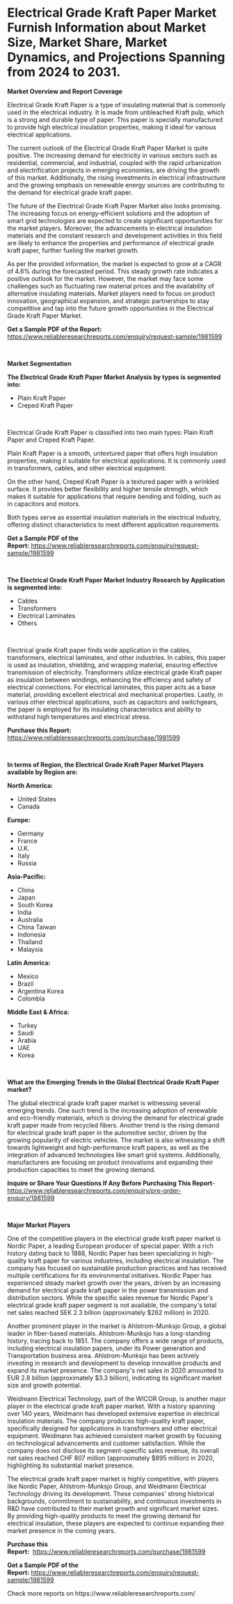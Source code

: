 <p><h1>Electrical Grade Kraft Paper Market Furnish Information about Market Size, Market Share, Market Dynamics, and Projections Spanning from 2024 to 2031.</h1></p><p><strong>Market Overview and Report Coverage</strong></p>
<p><p>Electrical Grade Kraft Paper is a type of insulating material that is commonly used in the electrical industry. It is made from unbleached Kraft pulp, which is a strong and durable type of paper. This paper is specially manufactured to provide high electrical insulation properties, making it ideal for various electrical applications.</p><p>The current outlook of the Electrical Grade Kraft Paper Market is quite positive. The increasing demand for electricity in various sectors such as residential, commercial, and industrial, coupled with the rapid urbanization and electrification projects in emerging economies, are driving the growth of this market. Additionally, the rising investments in electrical infrastructure and the growing emphasis on renewable energy sources are contributing to the demand for electrical grade kraft paper.</p><p>The future of the Electrical Grade Kraft Paper Market also looks promising. The increasing focus on energy-efficient solutions and the adoption of smart grid technologies are expected to create significant opportunities for the market players. Moreover, the advancements in electrical insulation materials and the constant research and development activities in this field are likely to enhance the properties and performance of electrical grade kraft paper, further fueling the market growth.</p><p>As per the provided information, the market is expected to grow at a CAGR of 4.6% during the forecasted period. This steady growth rate indicates a positive outlook for the market. However, the market may face some challenges such as fluctuating raw material prices and the availability of alternative insulating materials. Market players need to focus on product innovation, geographical expansion, and strategic partnerships to stay competitive and tap into the future growth opportunities in the Electrical Grade Kraft Paper Market.</p></p>
<p><strong>Get a Sample PDF of the Report:</strong> <a href="https://www.reliableresearchreports.com/enquiry/request-sample/1981599">https://www.reliableresearchreports.com/enquiry/request-sample/1981599</a></p>
<p>&nbsp;</p>
<p><strong>Market Segmentation</strong></p>
<p><strong>The Electrical Grade Kraft Paper Market Analysis by types is segmented into:</strong></p>
<p><ul><li>Plain Kraft Paper</li><li>Creped Kraft Paper</li></ul></p>
<p>&nbsp;</p>
<p><p>Electrical Grade Kraft Paper is classified into two main types: Plain Kraft Paper and Creped Kraft Paper. </p><p>Plain Kraft Paper is a smooth, untextured paper that offers high insulation properties, making it suitable for electrical applications. It is commonly used in transformers, cables, and other electrical equipment.</p><p>On the other hand, Creped Kraft Paper is a textured paper with a wrinkled surface. It provides better flexibility and higher tensile strength, which makes it suitable for applications that require bending and folding, such as in capacitors and motors.</p><p>Both types serve as essential insulation materials in the electrical industry, offering distinct characteristics to meet different application requirements.</p></p>
<p><strong>Get a Sample PDF of the Report:</strong>&nbsp;<a href="https://www.reliableresearchreports.com/enquiry/request-sample/1981599">https://www.reliableresearchreports.com/enquiry/request-sample/1981599</a></p>
<p>&nbsp;</p>
<p><strong>The Electrical Grade Kraft Paper Market Industry Research by Application is segmented into:</strong></p>
<p><ul><li>Cables</li><li>Transformers</li><li>Electrical Laminates</li><li>Others</li></ul></p>
<p>&nbsp;</p>
<p><p>Electrical grade Kraft paper finds wide application in the cables, transformers, electrical laminates, and other industries. In cables, this paper is used as insulation, shielding, and wrapping material, ensuring effective transmission of electricity. Transformers utilize electrical grade Kraft paper as insulation between windings, enhancing the efficiency and safety of electrical connections. For electrical laminates, this paper acts as a base material, providing excellent electrical and mechanical properties. Lastly, in various other electrical applications, such as capacitors and switchgears, the paper is employed for its insulating characteristics and ability to withstand high temperatures and electrical stress.</p></p>
<p><strong>Purchase this Report:</strong>&nbsp; <a href="https://www.reliableresearchreports.com/purchase/1981599">https://www.reliableresearchreports.com/purchase/1981599</a></p>
<p>&nbsp;</p>
<p><strong>In terms of Region, the Electrical Grade Kraft Paper Market Players available by Region are:</strong></p>
<p>
    <p> <strong> North America: </strong>
        <ul>
            <li>United States</li>
            <li>Canada</li>
        </ul>
        </p> 
    <p> <strong> Europe: </strong>
        <ul>
            <li>Germany</li>
            <li>France</li>
            <li>U.K.</li>
            <li>Italy</li>
            <li>Russia</li>
        </ul>
        </p> 
    <p> <strong> Asia-Pacific: </strong>
        <ul>
            <li>China</li>
            <li>Japan</li>
            <li>South Korea</li>
            <li>India</li>
            <li>Australia</li>
            <li>China Taiwan</li>
            <li>Indonesia</li>
            <li>Thailand</li>
            <li>Malaysia</li>
        </ul>
        </p> 
    <p> <strong> Latin America: </strong>
        <ul>
            <li>Mexico</li>
            <li>Brazil</li>
            <li>Argentina Korea</li>
            <li>Colombia</li>
        </ul>
        </p> 
    <p> <strong> Middle East & Africa: </strong>
        <ul>
            <li>Turkey</li>
            <li>Saudi</li>
            <li>Arabia</li>
            <li>UAE</li>
            <li>Korea</li>
        </ul>
    </p>
    </p>
<p>&nbsp;</p>
<p><strong>What are the Emerging Trends in the Global Electrical Grade Kraft Paper market?</strong></p>
<p><p>The global electrical grade kraft paper market is witnessing several emerging trends. One such trend is the increasing adoption of renewable and eco-friendly materials, which is driving the demand for electrical grade kraft paper made from recycled fibers. Another trend is the rising demand for electrical grade kraft paper in the automotive sector, driven by the growing popularity of electric vehicles. The market is also witnessing a shift towards lightweight and high-performance kraft papers, as well as the integration of advanced technologies like smart grid systems. Additionally, manufacturers are focusing on product innovations and expanding their production capacities to meet the growing demand.</p></p>
<p><strong>Inquire or Share Your Questions If Any Before Purchasing This Report</strong>- <a href="https://www.reliableresearchreports.com/enquiry/pre-order-enquiry/1981599">https://www.reliableresearchreports.com/enquiry/pre-order-enquiry/1981599</a></p>
<p>&nbsp;</p>
<p><strong>Major Market Players</strong></p>
<p><p>One of the competitive players in the electrical grade kraft paper market is Nordic Paper, a leading European producer of special paper. With a rich history dating back to 1888, Nordic Paper has been specializing in high-quality kraft paper for various industries, including electrical insulation. The company has focused on sustainable production practices and has received multiple certifications for its environmental initiatives. Nordic Paper has experienced steady market growth over the years, driven by an increasing demand for electrical grade kraft paper in the power transmission and distribution sectors. While the specific sales revenue for Nordic Paper's electrical grade kraft paper segment is not available, the company's total net sales reached SEK 2.3 billion (approximately $262 million) in 2020.</p><p>Another prominent player in the market is Ahlstrom-Munksjo Group, a global leader in fiber-based materials. Ahlstrom-Munksjo has a long-standing history, tracing back to 1851. The company offers a wide range of products, including electrical insulation papers, under its Power generation and Transportation business area. Ahlstrom-Munksjo has been actively investing in research and development to develop innovative products and expand its market presence. The company's net sales in 2020 amounted to EUR 2.8 billion (approximately $3.3 billion), indicating its significant market size and growth potential.</p><p>Weidmann Electrical Technology, part of the WICOR Group, is another major player in the electrical grade kraft paper market. With a history spanning over 140 years, Weidmann has developed extensive expertise in electrical insulation materials. The company produces high-quality kraft paper, specifically designed for applications in transformers and other electrical equipment. Weidmann has achieved consistent market growth by focusing on technological advancements and customer satisfaction. While the company does not disclose its segment-specific sales revenue, its overall net sales reached CHF 807 million (approximately $895 million) in 2020, highlighting its substantial market presence.</p><p>The electrical grade kraft paper market is highly competitive, with players like Nordic Paper, Ahlstrom-Munksjo Group, and Weidmann Electrical Technology driving its development. These companies' strong historical backgrounds, commitment to sustainability, and continuous investments in R&D have contributed to their market growth and significant market sizes. By providing high-quality products to meet the growing demand for electrical insulation, these players are expected to continue expanding their market presence in the coming years.</p></p>
<p><strong>Purchase this Report:</strong>&nbsp;&nbsp;<a href="https://www.reliableresearchreports.com/purchase/1981599">https://www.reliableresearchreports.com/purchase/1981599</a></p>
<p></p>
<p><strong>Get a Sample PDF of the Report:</strong>&nbsp;<a href="https://www.reliableresearchreports.com/enquiry/request-sample/1981599">https://www.reliableresearchreports.com/enquiry/request-sample/1981599</a></p>
<p>Check more reports on https://www.reliableresearchreports.com/</p>